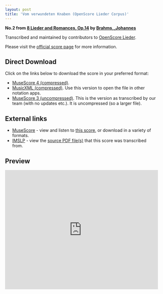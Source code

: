```yaml
---
layout: post
title: 'Vom verwundeten Knaben (OpenScore Lieder Corpus)'
---
```


__No.2 from [8 Lieder and Romances, Op.14](https://fourscoreandmore.org/openscore/lieder/Brahms,_Johannes/8_Lieder_and_Romances,_Op.14/) by [Brahms,_Johannes](https://fourscoreandmore.org/openscore/lieder/Brahms,_Johannes)__

Transcribed and maintained by contributors to [OpenScore Lieder].

Please visit the [official score page] for more information.

[official score page]: https://musescore.com/openscore-lieder-corpus/scores/5695728
[OpenScore Lieder]: https://musescore.com/openscore-lieder-corpus

## Direct Download

Click on the links below to download the score in your preferred format:
- [MuseScore 4 (compressed)](https://github.com/openscore/lieder/blob/main/scores/Brahms,_Johannes/8_Lieder_and_Romances,_Op.14/2_Vom_verwundeten_Knaben/lc5695728.mscz?raw=true).
- [MusicXML (compressed)](https://github.com/openscore/lieder/blob/main/scores/Brahms,_Johannes/8_Lieder_and_Romances,_Op.14/2_Vom_verwundeten_Knaben/lc5695728.mxl?raw=true). Use this version to open the file in other notation apps.
- [MuseScore 3 (uncompressed)](https://github.com/openscore/lieder/blob/main/scores/Brahms,_Johannes/8_Lieder_and_Romances,_Op.14/2_Vom_verwundeten_Knaben/lc5695728.mscx?raw=true). This is the version as transcribed by our team (with no updates etc.). It is uncompressed (so a larger file).

## External links

- [MuseScore] - view and listen to [this score][MuseScore], or download in a variety of formats.
- [IMSLP] - view the [source PDF file(s)][IMSLP] that this score was transcribed from.

[MuseScore]: https://musescore.com/score/5695728
[IMSLP]: https://imslp.org/wiki/Special:ReverseLookup/97693

## Preview

<iframe width="100%" height="394" src="https://musescore.com/openscore-lieder-corpus/scores/5695728/embed" frameborder="0" allowfullscreen allow="autoplay; fullscreen"></iframe>
